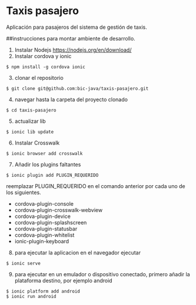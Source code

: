 # Taxis pasajero
Aplicación para pasajeros del sistema de gestión de taxis.

##instrucciones para montar ambiente de desarrollo.
1. Instalar Nodejs https://nodejs.org/en/download/
2. Instalar cordova y ionic
  ```
  $ npm install -g cordova ionic
  ```
3. clonar el repositorio
  ```
  $ git clone git@github.com:bic-java/taxis-pasajero.git
  ```
4. navegar hasta la carpeta del proyecto clonado
  ```
  $ cd taxis-pasajero
  ```
5. actualizar lib
  ```
  $ ionic lib update
  ```
6. Instalar Crosswalk
  ```
  $ ionic browser add crosswalk
  ```
7. Añadir los plugins faltantes
  ```
  $ ionic plugin add PLUGIN_REQUERIDO
  ```
  reemplazar PLUGIN_REQUERIDO en el comando anterior por cada uno de los siguientes.

  - cordova-plugin-console
  - cordova-plugin-crosswalk-webview
  - cordova-plugin-device
  - cordova-plugin-splashscreen
  - cordova-plugin-statusbar
  - cordova-plugin-whitelist
  - ionic-plugin-keyboard

8. para ejecutar la aplicacion en el navegador ejecutar
  ```
  $ ionic serve
  ```
9. para ejecutar en un emulador o dispositivo conectado, primero añadir la plataforma destino, por ejemplo android
  ```
  $ ionic platform add android
  $ ionic run android
  ```
  
